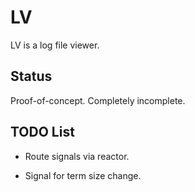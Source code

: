 # LV

LV is a log file viewer.

## Status

Proof-of-concept. Completely incomplete.

## TODO List

* Route signals via reactor.

* Signal for term size change.
